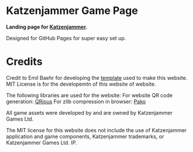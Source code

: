 # Katzenjammer Game Page
**Landing page for [Katzenjammer](https://katzenjammer-games.ca/).**

Designed for GitHub Pages for super easy set up.

# Credits
Credit to Emil Baehr for developing the [template](https://emilbaehr.github.io/automatic-app-landing-page/) used to make this website.
MIT License is for the developemtn of this website of website. 

The following libraries are used for the website:
For website QR code generation: [QRious](https://github.com/neocotic/qrious)
For zlib compression in browser: [Pako](https://github.com/nodeca/pako)


All game assets were developed by and are owned by Katzenjammer Games Ltd.

The MIT license for this website does not include the use of Katzenjammer application and game components, Katzenjammer trademarks, or Katzenjammer Games Ltd. IP. 

